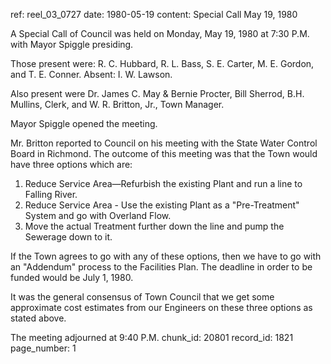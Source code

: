 ref: reel_03_0727
date: 1980-05-19
content: Special Call
May 19, 1980

A Special Call of Council was held on Monday, May 19, 1980 at 7:30 P.M. with Mayor Spiggle presiding.

Those present were: R. C. Hubbard, R. L. Bass, S. E. Carter, M. E. Gordon, and T. E. Conner. Absent: I. W. Lawson.

Also present were Dr. James C. May & Bernie Procter, Bill Sherrod, B.H. Mullins, Clerk, and W. R. Britton, Jr., Town Manager.

Mayor Spiggle opened the meeting.

Mr. Britton reported to Council on his meeting with the State Water Control Board in Richmond. The outcome of this meeting was that the Town would have three options which are:

1. Reduce Service Area—Refurbish the existing Plant and run a line to Falling River.
2. Reduce Service Area - Use the existing Plant as a "Pre-Treatment" System and go with Overland Flow.
3. Move the actual Treatment further down the line and pump the Sewerage down to it.

If the Town agrees to go with any of these options, then we have to go with an "Addendum" process to the Facilities Plan. The deadline in order to be funded would be July 1, 1980.

It was the general consensus of Town Council that we get some approximate cost estimates from our Engineers on these three options as stated above.

The meeting adjourned at 9:40 P.M.
chunk_id: 20801
record_id: 1821
page_number: 1

